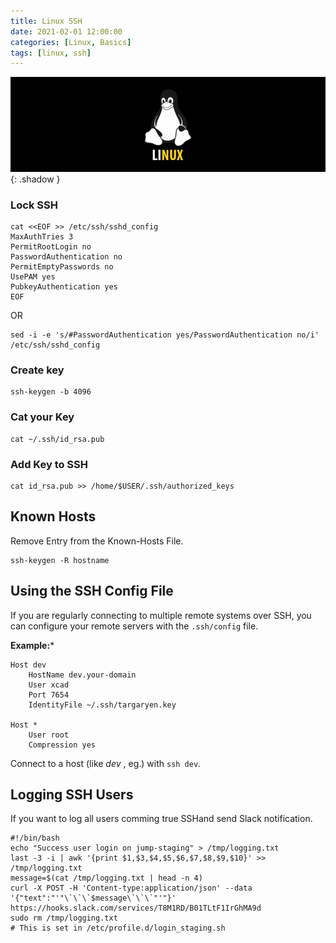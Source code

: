 ```yaml
---
title: Linux SSH
date: 2021-02-01 12:00:00
categories: [Linux, Basics]
tags: [linux, ssh]
---
```

<script defer data-domain="senad-d.github.io" src="https://plus.seki.ink/js/script.js"></script>
![](https://github.com/senad-d/senad-d.github.io/blob/main/_media/images/linux-banner.png?raw=true){: .shadow }

### Lock SSH
```shell
cat <<EOF >> /etc/ssh/sshd_config
MaxAuthTries 3
PermitRootLogin no
PasswordAuthentication no
PermitEmptyPasswords no
UsePAM yes
PubkeyAuthentication yes
EOF
```
OR
```shell
sed -i -e 's/#PasswordAuthentication yes/PasswordAuthentication no/i' /etc/ssh/sshd_config
```

### Create key
```shell
ssh-keygen -b 4096
```

### Cat your Key
```shell
cat ~/.ssh/id_rsa.pub
```

### Add Key to SSH
```shell
cat id_rsa.pub >> /home/$USER/.ssh/authorized_keys
```

## Known Hosts
Remove Entry from the Known-Hosts File.
```shell
ssh-keygen -R hostname
```

## Using the SSH Config File

If you are regularly connecting to multiple remote systems over SSH, you can configure your remote servers with the `.ssh/config` file.

**Example:***
```shell
Host dev
    HostName dev.your-domain
    User xcad
	Port 7654
    IdentityFile ~/.ssh/targaryen.key

Host *
    User root
    Compression yes
```

Connect to a host (like *dev* , eg.) with `ssh dev`.

## Logging SSH Users

If you want to log all users comming true SSHand send Slack notification.

```shell
#!/bin/bash
echo "Success user login on jump-staging" > /tmp/logging.txt
last -3 -i | awk '{print $1,$3,$4,$5,$6,$7,$8,$9,$10}' >> /tmp/logging.txt
message=$(cat /tmp/logging.txt | head -n 4)
curl -X POST -H 'Content-type:application/json' --data '{"text":"'"\`\`\`$message\`\`\`"'"}' https://hooks.slack.com/services/T8M1RD/B01TLtF1IrGhMA9d
sudo rm /tmp/logging.txt
# This is set in /etc/profile.d/login_staging.sh
```